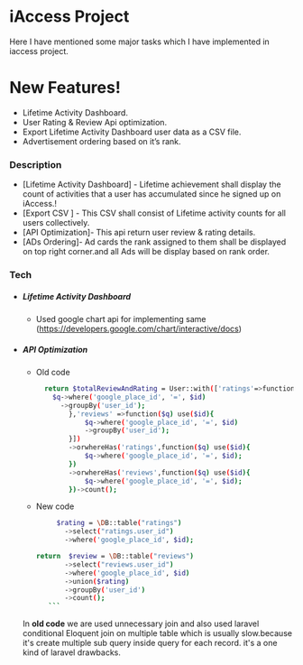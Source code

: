 # iAccess Project 



Here I have mentioned some major tasks which I have implemented in iaccess project.


# New Features!


  - Lifetime Activity Dashboard.
  - User Rating & Review Api optimization.
  - Export Lifetime Activity Dashboard user data as a CSV file.
  - Advertisement ordering based on it’s rank.


### Description


* [Lifetime Activity Dashboard] - Lifetime achievement shall display the count of activities that a user has accumulated since he signed up on iAccess.!
* [Export CSV ] - This CSV shall consist of Lifetime activity counts for all users collectively.
* [API Optimization]- This api return user review & rating details.
* [ADs Ordering]- Ad cards the rank assigned to them shall be displayed on top right corner.and all Ads will be display based on rank order.



### Tech

- ##### Lifetime Activity Dashboard
  - Used google chart api for implementing same (https://developers.google.com/chart/interactive/docs)
  
- ##### API Optimization
   - Old code
        ```sh
          return $totalReviewAndRating = User::with(['ratings'=>function($q) use($id){
            $q->where('google_place_id', '=', $id)
              ->groupBy('user_id');
                },'reviews' =>function($q) use($id){
                    $q->where('google_place_id', '=', $id)
                    ->groupBy('user_id');
                }])
                ->orwhereHas('ratings',function($q) use($id){
                    $q->where('google_place_id', '=', $id);
                })
                ->orwhereHas('reviews',function($q) use($id){
                    $q->where('google_place_id', '=', $id);
                })->count();
        ```
    - New code 
         ```sh
              $rating = \DB::table("ratings")
                ->select("ratings.user_id")
                ->where('google_place_id', $id);

        return  $review = \DB::table("reviews")
                ->select("reviews.user_id")
                ->where('google_place_id', $id)
                ->union($rating)
                ->groupBy('user_id')
                ->count(); 
            ```
    
    In **old code** we are used  unnecessary join and also used laravel conditional Eloquent join on multiple table which is usually slow.because it's create multiple sub query inside query for each record. it's a one  kind of laravel drawbacks.   







 










 
 

